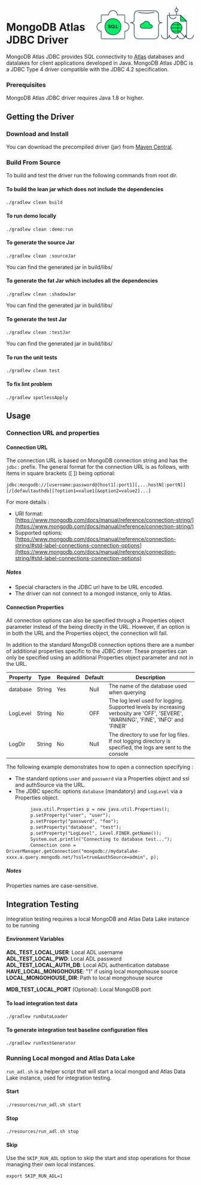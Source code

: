 <img height="90" alt="MongoDB Atlas JDBC Driver" align="right" src="resources/media/MongoDBAtlasJDBC.png" />

# MongoDB Atlas JDBC Driver

MongoDB Atlas JDBC provides SQL connectivity to [Atlas](https://www.mongodb.com/atlas) databases and datalakes for client applications developed in Java.
MongoDB Atlas JDBC is a JDBC Type 4 driver compatible with the JDBC 4.2 specification.

### Prerequisites
MongoDB Atlas JDBC driver requires Java 1.8 or higher.

## Getting the Driver

### Download and Install
You can download the precompiled driver (jar) from [Maven Central](https://search.maven.org/artifact/org.mongodb/mongodb-jdbc).

### Build From Source
To build and test the driver run the following commands from root dir.

#### To build the lean jar which does not include the dependencies
```
./gradlew clean build
```

#### To run demo locally
```
./gradlew clean :demo:run
```

#### To generate the source Jar
```
./gradlew clean :sourceJar  
```
You can find the generated jar in build/libs/

#### To generate the fat Jar which includes all the dependencies
```
./gradlew clean :shadowJar
```
You can find the generated jar in build/libs/

#### To generate the test Jar
```
./gradlew clean :testJar  
```
You can find the generated jar in build/libs/

#### To run the unit tests
```
./gradlew clean test
```

#### To fix lint problem
```
./gradlew spotlessApply
```

## Usage

### Connection URL and properties

#### Connection URL
The connection URL is based on MongoDB connection string and has the `jdbc:` prefix.
The general format for the connection URL is as follows, with items in square brackets ([ ]) being optional:
```
jdbc:mongodb://[username:password@]host1[:port1][,...hostN[:portN]][/[defaultauthdb][?option1=value1[&option2=value2]...]
```

For more details :
- URI format: [https://www.mongodb.com/docs/manual/reference/connection-string/](https://www.mongodb.com/docs/manual/reference/connection-string/)
- Supported options: [https://www.mongodb.com/docs/manual/reference/connection-string/#std-label-connections-connection-options](https://www.mongodb.com/docs/manual/reference/connection-string/#std-label-connections-connection-options)

##### Notes
- Special characters in the JDBC url have to be URL encoded.
- The driver can not connect to a mongod instance, only to Atlas.

#### Connection Properties
All connection options can also be specified through a Properties object parameter instead of the being directly in the URL.
However, if an option is in both the URL and the Properties object, the connection will fail.

In addition to the standard MongoDB connection options there are a number of additional properties specific to the JDBC driver. 
These properties can only be specified using an additional Properties object parameter and not in the URL.

| Property                      | Type    | Required | Default | Description   |
| ----------------------------- | ------- | -------- | :-----: | ------------- |
| database                      | String  | Yes      | Null    | The name of the database used when querying |
| LogLevel                      | String  | No       | OFF     | The log level used for logging. Supported levels by increasing verbosity are 'OFF', 'SEVERE', 'WARNING', 'FINE', 'INFO' and 'FINER' |
| LogDir                        | String  | No       | Null    | The directory to use for log files. If not logging directory is specified, the logs are sent to the console |

The following example demonstrates how to open a connection specifying :
- The standard options `user` and `password` via a Properties object and ssl and authSource via the URL.
- The JDBC specific options `database` (mandatory) and `LogLevel` via a Properties object. 
```
         java.util.Properties p = new java.util.Properties();
         p.setProperty("user", "user");
         p.setProperty("password", "foo");
         p.setProperty("database", "test");
         p.setProperty("LogLevel", Level.FINER.getName());
         System.out.println("Connecting to database test...");
         Connection conn = DriverManager.getConnection("mongodb://mydatalake-xxxx.a.query.mongodb.net/?ssl=true&authSource=admin", p);
```

##### Notes
Properties names are case-sensitive.

## Integration Testing
Integration testing requires a local MongoDB and Atlas Data Lake instance to be running
#### Environment Variables
**ADL_TEST_LOCAL_USER**: Local ADL username  
**ADL_TEST_LOCAL_PWD**: Local ADL password  
**ADL_TEST_LOCAL_AUTH_DB**: Local ADL authentication database  
**HAVE_LOCAL_MONGOHOUSE**: "1" if using local mongohouse source  
**LOCAL_MONGOHOUSE_DIR**: Path to local mongohouse source

**MDB_TEST_LOCAL_PORT** (Optional): Local MongoDB port

#### To load integration test data
```
./gradlew runDataLoader
```
#### To generate integration test baseline configuration files
```
./gradlew runTestGenerator  
```

### Running Local mongod and Atlas Data Lake
`run_adl.sh` is a helper script that will start a local mongod and Atlas Data Lake instance, used for integration testing.
#### Start 
```
./resources/run_adl.sh start
```
#### Stop
```
./resources/run_adl.sh stop
```
#### Skip
Use the `SKIP_RUN_ADL` option to skip the start and stop operations for those managing their own local instances.
```
export SKIP_RUN_ADL=1
```

